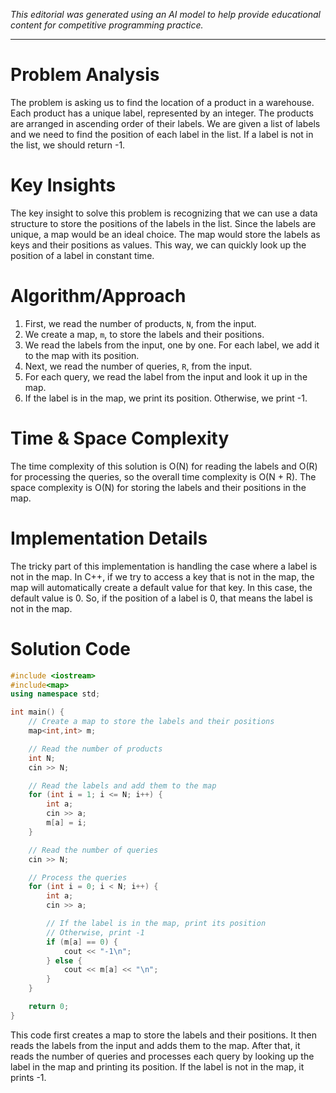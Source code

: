 *This editorial was generated using an AI model to help provide educational content for competitive programming practice.*

---

# Problem Analysis
The problem is asking us to find the location of a product in a warehouse. Each product has a unique label, represented by an integer. The products are arranged in ascending order of their labels. We are given a list of labels and we need to find the position of each label in the list. If a label is not in the list, we should return -1.

# Key Insights
The key insight to solve this problem is recognizing that we can use a data structure to store the positions of the labels in the list. Since the labels are unique, a map would be an ideal choice. The map would store the labels as keys and their positions as values. This way, we can quickly look up the position of a label in constant time.

# Algorithm/Approach
1. First, we read the number of products, `N`, from the input.
2. We create a map, `m`, to store the labels and their positions.
3. We read the labels from the input, one by one. For each label, we add it to the map with its position.
4. Next, we read the number of queries, `R`, from the input.
5. For each query, we read the label from the input and look it up in the map.
6. If the label is in the map, we print its position. Otherwise, we print -1.

# Time & Space Complexity
The time complexity of this solution is O(N) for reading the labels and O(R) for processing the queries, so the overall time complexity is O(N + R). The space complexity is O(N) for storing the labels and their positions in the map.

# Implementation Details
The tricky part of this implementation is handling the case where a label is not in the map. In C++, if we try to access a key that is not in the map, the map will automatically create a default value for that key. In this case, the default value is 0. So, if the position of a label is 0, that means the label is not in the map.

# Solution Code
```cpp
#include <iostream>
#include<map>
using namespace std;

int main() {
    // Create a map to store the labels and their positions
    map<int,int> m;

    // Read the number of products
    int N;
    cin >> N;

    // Read the labels and add them to the map
    for (int i = 1; i <= N; i++) {
        int a;
        cin >> a;
        m[a] = i;
    }

    // Read the number of queries
    cin >> N;

    // Process the queries
    for (int i = 0; i < N; i++) {
        int a;
        cin >> a;

        // If the label is in the map, print its position
        // Otherwise, print -1
        if (m[a] == 0) {
            cout << "-1\n";
        } else {
            cout << m[a] << "\n";
        }
    }

    return 0;
}
```
This code first creates a map to store the labels and their positions. It then reads the labels from the input and adds them to the map. After that, it reads the number of queries and processes each query by looking up the label in the map and printing its position. If the label is not in the map, it prints -1.